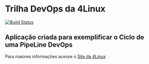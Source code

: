 # Trilha DevOps da 4Linux

<!-- Altere a Flag abaixo com sua URL do Travis -->
[![Build Status](https://travis-ci.org/wjpereira/DevOpsLab-HelloWorld.svg?branch=master)](https://travis-ci.org/wjpereira/DevOpsLab-HelloWorld)

## Aplicação criada para exemplificar o Ciclo de uma PipeLine DevOps


Para maiores informações acesse o [Site da 4Linux](https://www.4linux.com.br/cursos/devops)

